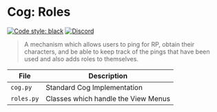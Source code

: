 # Cog: Roles

[![Code style: black](https://img.shields.io/badge/code%20style-black-000000.svg?style=for-the-badge)](https://github.com/psf/black)
[![Discord](https://img.shields.io/discord/719343092963999804?color=%235865F2&label=Server&logo=discord&logoColor=white&style=for-the-badge)](https://discord.gg/CENcTvnarE)

> A mechanism which allows users to ping for RP, obtain their characters, and be able to keep track of the pings that have been used and also adds roles to themselves.

|     File     |              Description              |
|--------------|---------------------------------------|
| `cog.py`     | Standard Cog Implementation           |
| `roles.py`   | Classes which handle the View Menus   |
